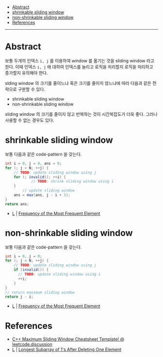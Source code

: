 - [Abstract](#abstract)
- [shrinkable sliding window](#shrinkable-sliding-window)
- [non-shrinkable sliding window](#non-shrinkable-sliding-window)
- [References](#references)

------

# Abstract

보통 두개의 인덱스 `i, j` 를 이용하여 window 를 옮기는 것을 sliding window 라고
한다.  이때 인덱스 `i, j` 에 대하여 인덱스를 늘리고 로직을 처리할지 로직을
처리하고 증가할지 유의해야 한다. 

slding window 의 크기를 줄이느냐 혹은 크기를 줄이지 않느냐에 따라 다음과 같은
전략으로 구분할 수 있다.

* shrinkable sliding window 
* non-shrinkable sliding window 

sliding window 의 크기를 줄이지 않고 반복하는 것이 시간복잡도가 더욱 좋다.
그러나 사용할 수 없는 경우도 있다.

# shrinkable sliding window 

보통 다음과 같은 code-pattern 을 갖는다. 

```java
int i = 0, j = 0, ans = 0;
for (; j < N; ++j) {
    // TODO: update sliding window using j
    for (; invalid(); ++i) { 
			// TODO: shrink sliding window using i
    }
		// update sliding window
    ans = max(ans, j - i + 1);
}
return ans;
```

* [L](/leetcode2/FrequencyoftheMostFrequentElement/README.md) | [Frequency of the Most Frequent Element](https://leetcode.com/problems/frequency-of-the-most-frequent-element/)

# non-shrinkable sliding window 

보통 다음과 같은 code-pattern 을 갖는다.

```java
int i = 0, j = 0;
for (; j < N; ++j) {
    // TODO: update sliding window using j
    if (invalid()) {
      // TODO: update sliding window using i
      ++i;
    }
}
// return maximum sliding window
return j - i; 
```

* [L](/leetcode2/FrequencyoftheMostFrequentElement/README.md) | [Frequency of the Most Frequent Element](https://leetcode.com/problems/frequency-of-the-most-frequent-element/)

# References

* [C++ Maximum Sliding Window Cheatsheet Template! @ leetcode.discussion](https://leetcode.com/problems/frequency-of-the-most-frequent-element/discuss/1175088/C%2B%2B-Maximum-Sliding-Window-Cheatsheet-Template!)
* [L](/leetcode2/LongestSubarrayof1sAfterDeletingOneElement/a.go) | [Longest Subarray of 1's After Deleting One Element](https://leetcode.com/problems/longest-subarray-of-1s-after-deleting-one-element/)
